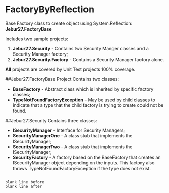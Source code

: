 FactoryByReflection
===================

Base Factory class to create object using System.Reflection: **Jebur27.FactoryBase**

Includes two sample projects: 

1. **Jebur27.Security** - Contains two Security Manger classes and a Security Manager factory;
2. **Jebur27.Security.Factory** - Contains a Security Manager factory alone. 


**All** projects are covered by Unit Test projects 100% coverage.


##Jebur27.FactoryBase Project
Contains two classes:

- **BaseFactory** - Abstract class which is inherited by specific factory classes; 
- **TypeNotFoundFactoryException** - May be used by child classes to indicate that a type that the child factory is trying to create could not be found. 



##Jebur27.Security
Contains three classes:

- **ISecurityManager** - Interface for Security Managers; 
- **SecurityManagerOne** - A class stub that implements the ISecurityManager; 
- **SecurityManagerTwo** - A class stub that implements the ISecurityManager; 
- **SecurityFactory** - A factory based on the BaseFactory that creates an ISecurityManager object depending on the inputs. This factory also throws TypeNotFoundFactoryException if the type does not exist. 


~~~

blank line before
blank line after

~~~